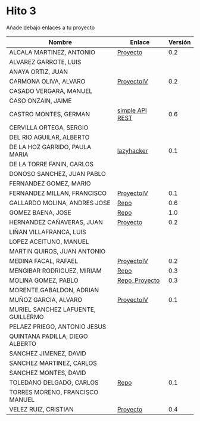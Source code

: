 # Hito 3

Añade debajo enlaces a tu proyecto

| Nombre | Enlace | Versión |
|--------|--------|---------|
| ALCALA MARTINEZ, ANTONIO | [Proyecto](https://github.com/AntonioAlcM/tfg_ugr) | 0.2 |
| ALVAREZ GARROTE, LUIS | | |
| ANAYA ORTIZ, JUAN| | |
| CARMONA OLIVA, ALVARO| [ProyectoIV](https://github.com/alvarocarmona6/ProyectoIV)| 0.2|
| CASADO VERGARA, MANUEL| | |
| CASO ONZAIN, JAIME| | |
| CASTRO MONTES, GERMAN| [simple API REST](https://github.com/patamimbre/IV_Proyecto)| 0.6|
| CERVILLA ORTEGA, SERGIO| | |
| DEL RIO AGUILAR, ALBERTO| | |
| DE LA HOZ GARRIDO, PAULA MARIA|[lazyhacker](https://github.com/terceranexus6/copylazyjacker) | 0.1 |
| DE LA TORRE FANIN, CARLOS| | |
| DONOSO SANCHEZ, JUAN PABLO| | |
| FERNANDEZ GOMEZ, MARIO| | |
| FERNANDEZ MILLAN, FRANCISCO| [ProyectoIV](https://github.com/franfermi/Infraestructura-Virtual_IV) | 0.1 |
| GALLARDO MOLINA, ANDRES JOSE| [Repo](https://github.com/Maverick94/IV_Proyecto) | 0.6 |
| GOMEZ BAENA, JOSE| [Repo](https://github.com/josegob/IV-Proyecto) | 1.0 |
| HERNANDEZ CAÑAVERAS, JUAN|[Proyecto](https://github.com/MagicJHC10/Proyecto-IV) | 0.2|
| LIÑAN VILLAFRANCA, LUIS| | |
| LOPEZ ACEITUNO, MANUEL| | |
| MARTIN QUIROS, JUAN ANTONIO| | |
| MEDINA FACAL, RAFAEL| [ProyectoIV](https://github.com/Medfac9/Proyecto_IV) | 0.2 |
| MENGIBAR RODRIGUEZ, MIRIAM|[Repo](https://github.com/mirismr/proyectoIV17-18) | 0.3 |
| MOLINA GOMEZ, PABLO| [Repo_Proyecto](https://github.com/pmolinag/proyecto) | 0.3 |
| MORENTE GABALDON, ADRIAN| | |
| MUÑOZ GARCIA, ALVARO|[ProyectoIV](https://github.com/alvaromgs/proyectoIV-1718)|0.1|
| MURIEL SANCHEZ LAFUENTE, GUILLERMO| | |
| PELAEZ PRIEGO, ANTONIO JESUS| | |
| QUINTANA PADILLA, DIEGO ALBERTO| | |
| SANCHEZ JIMENEZ, DAVID| | |
| SANCHEZ MARTINEZ, CARLOS | | |
| SANCHEZ MONTES, DAVID| | |
| TOLEDANO DELGADO, CARLOS| [Repo](https://github.com/carlillostole/proyectoIV17-18) | 0.1 |
| TORRES MORENO, FRANCISCO MANUEL| | |
| VELEZ RUIZ, CRISTIAN| [Proyecto](https://github.com/ainokila/ProyectoIV) | 0.4|
